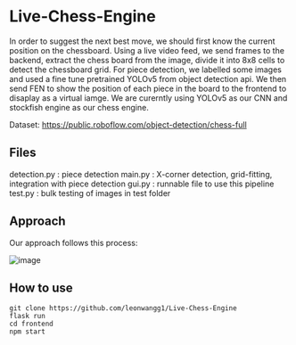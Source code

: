 # Live-Chess-Engine

In order to suggest the next best move, we should first know the current position on the chessboard. Using a live video feed, we send frames to the backend, extract the chess board from the image, divide it into 8x8 cells to detect the chessboard grid. For piece detection, we labelled some images and used a fine tune pretrained YOLOv5 from object detection api. We then send FEN to show the position of each piece in the board to the frontend to disaplay as a virtual iamge. We are curerntly using YOLOv5 as our CNN and stockfish engine as our chess engine. 

Dataset: https://public.roboflow.com/object-detection/chess-full

## Files

detection.py : piece detection
main.py : X-corner detection, grid-fitting, integration with piece detection
gui.py : runnable file to use this pipeline
test.py : bulk testing of images in test folder

## Approach

Our approach follows this process:

![image](https://user-images.githubusercontent.com/62505788/167887379-b2e36bbd-80bc-469d-a598-6cd64a6bafae.png)

## How to use

```shell
git clone https://github.com/leonwangg1/Live-Chess-Engine
flask run
cd frontend
npm start
```
